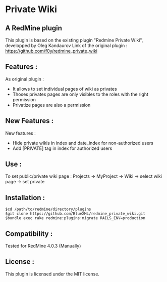 # Private Wiki
## A RedMine plugin

This plugin is based on the existing plugin "Redmine Private  Wiki", developped  by Oleg Kandaurov
Link of the original plugin : https://github.com/f0y/redmine_private_wiki

## Features :

As original plugin :
* It allows to set individual pages of wiki as privates
* Thoses privates pages are only visibles to the roles with the right permission
* Privatize pages are also a permission

## New Features :

New features :
* Hide private wikis in index and date_index for non-authorized users 
* Add [PRIVATE] tag in index for authorized users

## Use :

To set public/private wiki page :
	Projects -> MyProject -> Wiki -> select wiki page -> set private

## Installation :

	$cd /path/to/redmine/directory/plugins
	$git clone https://github.com/BlueXML/redmine_private_wiki.git
	$bundle exec rake redmine:plugins:migrate RAILS_ENV=production

## Compatibility :
Tested for RedMine 4.0.3 (Manually)

## License :
This plugin is licensed under the MIT license.




